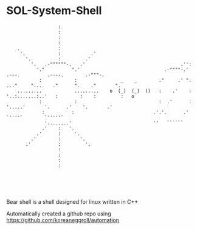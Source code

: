 # SOL-System-Shell

                       :
                       :
                       :
                       :
        .              :
         '.            :           .'
           '.          :         .'
             '.   .-""""""-.   .'                                   .'':
               '."          ".'                               .-""""-.'         .---.          .----.        .-"""-.
                :            :                _    _        ."     .' ".    ..."     "...    ."      ".    ."       ".
        .........            .........    o  (_)  (_)  ()   :    .'    :   '..:.......:..'   :        :    :         :   o
                :            :                              :  .'      :       '.....'       '.      .'    '.       .'
                 :          :                             .'.'.      .'                        `''''`        `'''''`
                  '........'                              ''   ``````
                 .'    :   '.
               .'      :     '.
             .'        :       '.
           .'          :         '.
                       :
                       :
                       :
                       :
  
  <br/>
  <br/>
  <br/>

  Bear shell is a shell designed for linux written in C++

  

Automatically created a github repo using https://github.com/koreaneggroll/automation
